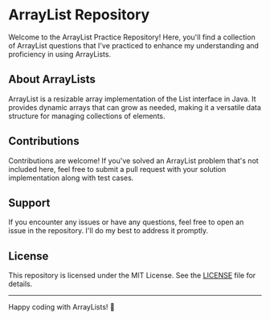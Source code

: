 # ArrayList Repository

Welcome to the ArrayList Practice Repository! Here, you'll find a collection of ArrayList questions that I've practiced to enhance my understanding and proficiency in using ArrayLists.

## About ArrayLists

ArrayList is a resizable array implementation of the List interface in Java. It provides dynamic arrays that can grow as needed, making it a versatile data structure for managing collections of elements.

## Contributions

Contributions are welcome! If you've solved an ArrayList problem that's not included here, feel free to submit a pull request with your solution implementation along with test cases.

## Support

If you encounter any issues or have any questions, feel free to open an issue in the repository. I'll do my best to address it promptly.

## License

This repository is licensed under the MIT License. See the [LICENSE](LICENSE) file for details.

---

Happy coding with ArrayLists! 🚀
